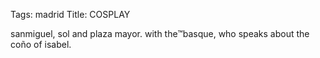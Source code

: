 Tags: madrid
Title: COSPLAY
  
sanmiguel, sol and plaza mayor. with the™basque, who speaks about the coño of isabel.